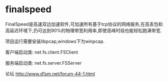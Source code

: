 # finalspeed

FinalSpeed是高速双边加速软件,可加速所有基于tcp协议的网络服务,在高丢包和高延迟环境下,仍可达到90%的物理带宽利用率,即使高峰时段也能轻松跑满带宽.

项目运行需要安装libpcap,windows下为winpcap.

客户端启动类: net.fs.client.FSClient

服务端启动类: net.fs.server.FSServer

论坛 http://www.d1sm.net/forum-44-1.html

